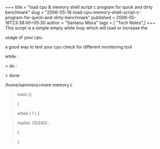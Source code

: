 +++
title = "load cpu & memory shell script c program for quick and dirty benchmark"
slug = "2006-05-18-load-cpu-memory-shell-script-c-program-for-quick-and-dirty-benchmark"
published = 2006-05-18T23:38:00+05:30
author = "Santanu Misra"
tags = [ "Tech Notes",]
+++
This script is a simple empty while loop which will load or increase the

usage of your cpu.  

a good way to test your cpu check for different monitoring tool  

  



while :  

&gt; do :  

&gt; done  

  

/home/sanmisra&gt;more memory.c  



> main ()  

> {  

> while ( 1 ) {  

> malloc (10240) ;  

> }  

> }
